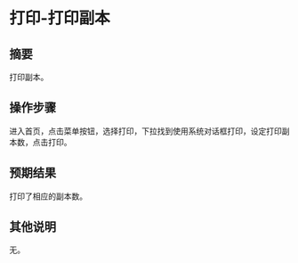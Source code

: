# 打印-打印副本

## 摘要

打印副本。

## 操作步骤

进入首页，点击菜单按钮，选择打印，下拉找到使用系统对话框打印，设定打印副本数，点击打印。

## 预期结果

打印了相应的副本数。

## 其他说明

无。
